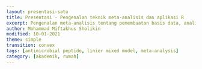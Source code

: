 ```yaml
---
layout: presentasi-satu
title: Presentasi - Pengenalan teknik meta-analisis dan aplikasi R
excerpt: Pengenalan meta-analisis tentang pemembuatan basis data, analisis data, dan intepretasi hasil
author: Mohammad Miftakhus Sholikin
modified: 10-01-2021
theme: simple
transition: convex 
tags: [antimicrobial peptide, linier mixed model, meta-analysis]
category: [akademik, rumah]
---
```




<section data-markdown
 data-transition="zoom"
 id = "sampul">
 <script> 
 <h4><a href = "{{ site.github.url }}/laman/akademik/">Pengenalan Teknik Meta-Analisis dan Aplikasi R</a></h4>
 </script>
</section>

<section data-markdown
 data-transition="zoom">
 <script> 
 <img src="{{ site.github.url }}/images/postingan/2021-01-10-presentasi-pelatihan-metal/rober-gentleman.jpg"; height=150px>
 <img src="{{ site.github.url }}/images/postingan/2021-01-10-presentasi-pelatihan-metal/ross-Ihaka.jpg"; height=150px>

 --[rober-gentleman](https://mathgenealogy.org/id.php?id=26386)--
 --[ross-Ihaka](https://en.wikipedia.org/wiki/Ross_Ihaka)--

 <img src="{{ site.github.url }}/images/postingan/2021-01-10-presentasi-pelatihan-metal/rlogo.svg"; height=85px>

 https://cran.r-project.org/
 
 <small><small>Kembali ke <a href="#/sampul">sampul</a> atau <a href="{{ site.github.url }}/laman/akademik/">akademik</a> bisa juga <a href="{{ site.github.url }}/akademik/rumah/presentasi-pelatihan-metal/?print-pdf#/sampul">print pdf</a></small></small>
 </script> 
</section>

<section data-markdown
  data-transition="zoom">
  <script>
  <img src="{{ site.github.url }}/images/postingan/2021-01-10-presentasi-pelatihan-metal/presentasi-metal-1.svg"; height=575px>
  </script>
</section>

<section data-markdown
 data-transition="zoom">
 <script>
 <h4><a href="#/sampul">Apa itu __Metal__ (Meta-Analisis)?</a></h4>
 <img src="{{ site.github.url }}/images/postingan/2021-01-10-presentasi-pelatihan-metal/presentasi-metal-2.svg"; height=475px>
 </script>
</section>

<section data-markdown
 data-transition="zoom">
 <script>
 <h4><a href="#/sampul">Penentuan dan Pecarian Topik Metal</a></h4>
 <img src="{{ site.github.url }}/images/postingan/2021-01-10-presentasi-pelatihan-metal/presentasi-metal-3.svg"; height=475px>
 </script>
</section>

<section data-markdown
 data-transition="zoom">
 <script>
 <h4><a href="#/sampul">PRISMA dan Metal</a></h4>
 <img src="{{ site.github.url }}/images/postingan/2021-01-10-presentasi-pelatihan-metal/presentasi-metal-4.svg"; height=475px>
 </script>
</section>

<section data-markdown
 data-transition="zoom">
 <script>
 <h4><a href="#/sampul">Penyususnan Data dan Analisis dengan R</a></h4>
 <img src="{{ site.github.url }}/images/postingan/2021-01-10-presentasi-pelatihan-metal/presentasi-metal-5.svg"; height=475px>
 </script>
</section>

<section data-markdown
 data-transition="zoom">
 <script>
 <h4><a href="#/sampul">Pengenalan Aplikasi dan Instalasi R</a></h4>
 <p style="text-align:justify; font-size:20px"><b>Langkah 1.</b> Download di <a href="https://cran.r-project.org/bin/windows/base/R-4.0.2-win.exe"><b>sini</b></a> atau pergi kelaman <a href="https://cran.r-project.org/bin/windows/base/"><b>ini</b></a>. (<b>NB: file rada gede gan 80an MB</b>)
 <br/><b>Langkah 2.</b> Lakukan instalasi pada umumnya (pergi ke folder download -> klik dua kali file instaler -> ikuti petunjuk).
 <br/><b>Langkah 3.</b> Kalau udah kelar coba cari di start menu ketikan <b>R</b> atau cari saja <i>scrolling</i>.</p>
 <center><img src="{{ site.github.url }}/images/postingan/2021-01-10-presentasi-pelatihan-metal/cara-install-r-windows.gif"; height=375px></center>
</script>
</section>

<section data-markdown
 data-transition="zoom">
 <script>
 <h4><a href="#/sampul">Menjalankan R <i>Script</i> untuk Meta-Analisis</a></h4>
 <p style="text-align:justify; font-size:20px"><b>Langkah 1.</b> Pastikan R nya udah jalan, abis itu ganti diriektorinya dengan cara kilk File -> Change dir.... -> (cari lokasi tadi ekstrak filenya) -> klik ok
 <br/><b>Langkah 2.</b> Untuk memastikan saja, ketikan perintah berikut di R console.</p>

 <pre>
 
 dir()
 </pre>
 
 <p style="text-align:justify; font-size:20px">outputnya nanti ini, klo gak ini coba cek direktory downloadnya tadi. Atau nanti tanya saya sambil di screen shot.</p>
 
 <pre>
 
 [1] "Data_2020__AMP_broiler.csv"
 [2] "Data_2020__AMP_broiler.xlsx"
 [3] "images"
 [4] "README.md"
 [5] "Rscript_2020__Contoh _kuantitatif-1.R"
 [6] "Rscript_2020__Contoh _kuantitatif-2.R"
 [7] "Rscript_2020__Contoh_kualitatif.R"
 </pre>

 <p style="text-align:justify; font-size:20px"><b>Langkah 3.</b> Abis tuh klik ikon open (di bawahnya menu File), selanjutnya cari nama **Rscript_2020__Contoh _kuantitatif-1.R**.
 <br/><b>Langkah 4.</b> Klo udah blok tulisan yang ada dan klik Ctrl + R.</p>
</script>
</section>

<section data-markdown
 data-transition-speed="fast">
 <script>
 <small>Presentasi ini dibuat menggunakan [Reveal.js Demo Website](https://lab.hakim.se/reveal-js/#/)</small>
 <br/><small><small>Kembali ke <a href="#/sampul">sampul</a> atau <a href="{{ site.github.url }}/laman/akademik/">akademik</small></a></small></small>
 </script>
</section>